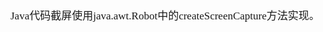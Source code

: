 <span  style="font-family: Simsun,serif; font-size: 17px; ">

Java代码截屏使用java.awt.Robot中的createScreenCapture方法实现。

</span>